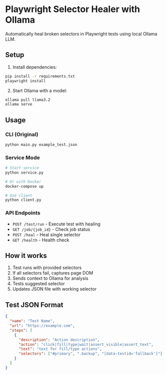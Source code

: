 # Playwright Selector Healer with Ollama

Automatically heal broken selectors in Playwright tests using local Ollama LLM.

## Setup

1. Install dependencies:
```bash
pip install -r requirements.txt
playwright install
```

2. Start Ollama with a model:
```bash
ollama pull llama3.2
ollama serve
```

## Usage

### CLI (Original)
```bash
python main.py example_test.json
```

### Service Mode
```bash
# Start service
python service.py

# Or with Docker
docker-compose up

# Use client
python client.py
```

### API Endpoints
- `POST /test/run` - Execute test with healing
- `GET /job/{job_id}` - Check job status
- `POST /heal` - Heal single selector
- `GET /health` - Health check

## How it works

1. Test runs with provided selectors
2. If all selectors fail, captures page DOM
3. Sends context to Ollama for analysis
4. Tests suggested selector
5. Updates JSON file with working selector

## Test JSON Format

```json
{
  "name": "Test Name",
  "url": "https://example.com",
  "steps": [
    {
      "description": "Action description",
      "action": "click|fill|type|wait|assert_visible|assert_text",
      "text": "text for fill/type actions",
      "selectors": ["#primary", ".backup", "[data-testid='fallback']"]
    }
  ]
}
```